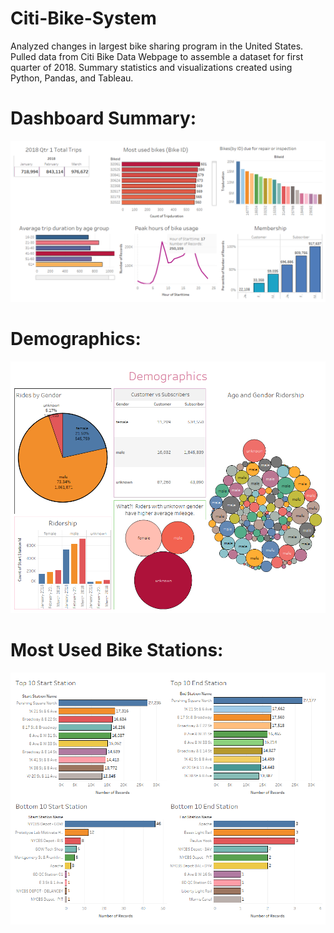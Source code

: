 # Citi-Bike-System
Analyzed changes in largest bike sharing program in the United States. 
Pulled data from Citi Bike Data Webpage to assemble a dataset for first quarter of 2018.
Summary statistics and visualizations created using Python, Pandas, and Tableau. 

# Dashboard Summary:
![Citibike-Summary.png](Citibike-Summary.png)

# Demographics:
![Gender-Riders.png](Gender-Riders.png)

# Most Used Bike Stations:
![Popular-Bottom-Stations.png](Popular-Bottom-Stations.png)
